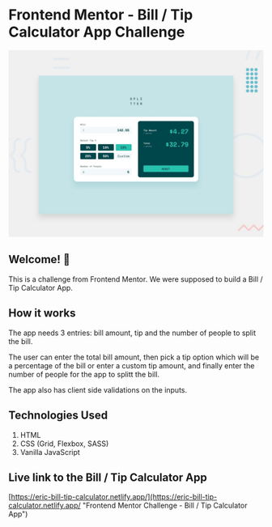 # Frontend Mentor - Bill / Tip Calculator App Challenge

![Design preview for the Bill / Tip Calculator App Challenge](./design/desktop-preview.jpg)

## Welcome! 👋

This is a challenge from Frontend Mentor. We were supposed to build a Bill / Tip Calculator App.

## How it works

The app needs 3 entries: bill amount, tip and the number of people to split the bill.

The user can enter the total bill amount, then pick a tip option which will be a percentage of the bill or enter a custom tip amount, and finally enter the number of people for the app to splitt the bill.

The app also has client side validations on the inputs.

## Technologies Used

1. HTML
2. CSS (Grid, Flexbox, SASS)
3. Vanilla JavaScript

## Live link to the Bill / Tip Calculator App

[https://eric-bill-tip-calculator.netlify.app/](https://eric-bill-tip-calculator.netlify.app/ "Frontend Mentor Challenge - Bill / Tip Calculator App")
